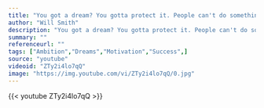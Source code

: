 ```yaml
---
title: "You got a dream? You gotta protect it. People can't do something themselves, they want to tell you, you can't. You want something? Go get it. Period."
author: "Will Smith"
description: "You got a dream? You gotta protect it. People can't do something themselves, they want to tell you, you can't. You want something? Go get it. Period. - Will Smith quotes from GetInspired365.com"
summary: ""
referenceurl: ""
tags: ["Ambition","Dreams","Motivation","Success",]
source: "youtube"
videoid: "ZTy2i4lo7qQ"
image: "https://img.youtube.com/vi/ZTy2i4lo7qQ/0.jpg"
---
```


{{< youtube ZTy2i4lo7qQ >}}

